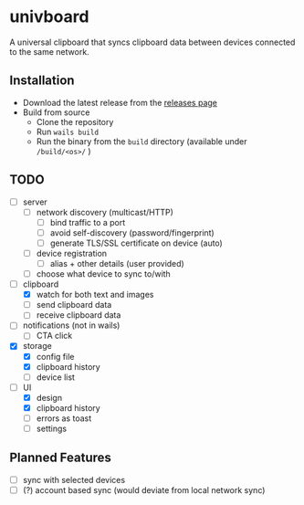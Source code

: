 # univboard

A universal clipboard that syncs clipboard data between devices connected to the same network.

## Installation
- Download the latest release from the [releases page]()
- Build from source
  - Clone the repository
  - Run `wails build`
  - Run the binary from the `build` directory (available under `/build/<os>/` )

## TODO
- [ ] server
  - [ ] network discovery (multicast/HTTP)
    - [ ] bind traffic to a port
    - [ ] avoid self-discovery (password/fingerprint)
    - [ ] generate TLS/SSL certificate on device (auto)
  - [ ] device registration
    - [ ] alias + other details (user provided)
  - [ ] choose what device to sync to/with
- [ ] clipboard
  - [x] watch for both text and images
  - [ ] send clipboard data
  - [ ] receive clipboard data
- [ ] notifications (not in wails)
  - [ ] CTA click 
- [x] storage
  - [x] config file
  - [x] clipboard history
  - [ ] device list
- [ ] UI
  - [x] design
  - [x] clipboard history
  - [ ] errors as toast
  - [ ] settings

## Planned Features
- [ ] sync with selected devices
- [ ] (?) account based sync (would deviate from local network sync)
